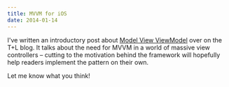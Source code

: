 ```yaml
---
title: MVVM for iOS
date: 2014-01-14
---
```



I've written an introductory post about [Model View ViewModel](http://www.teehanlax.com/blog/model-view-viewmodel-for-ios/) over on the T+L blog. It talks about the need for MVVM in a world of massive view controllers –&nbsp;cutting to the motivation behind the framework will hopefully help readers implement the pattern on their own.

Let me know what you think!


  